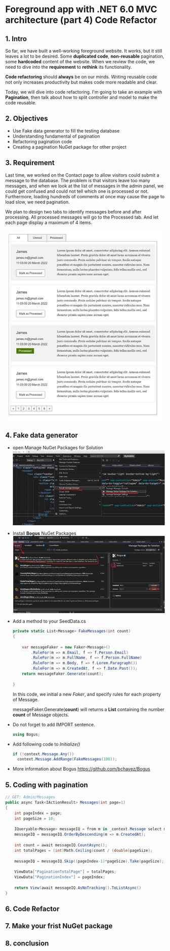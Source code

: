 # Foreground app with .NET 6.0 MVC architecture (part 4) Code Refactor

## 1. Intro

So far, we have built a well-working foreground website. It works, but it still leaves a lot to be desired. Some **duplicated code**, **non-reusable** pagination, some **hardcoded** content of the website. When we review the code, we need to dive into the **requirement** to **rethink** its functionality.

**Code refactoring** should **always** be on our minds. Writing reusable code not only increases productivity but makes code more readable and clear.

Today, we will dive into code refactoring. I'm going to take an example with **Pagination**, then talk about how to split controller and model to make the code reusable.

## 2. Objectives

- Use Fake data generator to fill the testing database
- Understanding fundamental of pagination
- Refactoring pagination code
- Creating a pagination NuGet package for other project

## 3. Requirement

Last time, we worked on the Contact page to allow visitors could submit a message to the database. The problem is that visitors leave too many messages, and when we look at the list of messages in the admin panel, we could get confused and could not tell which one is processed or not. Furthermore, loading hundreds of comments at once may cause the page to load slow, we need pagination.

We plan to design two tabs to identify messages before and after processing. All processed messages will go to the Processed tab. And let each page display a maximum of 4 items.

![prototype of messages](../pic/06_code_refactoring_pagination/01-prototype-message-admin-panel.png)

## 4. Fake data generator

- open Manage NuGet Packages for Solution
  ![Manage NuGet Packages](../pic/06_code_refactoring_pagination/02-manage-nuget-packages.png)

- Install **Bogus** NuGet Packages
  ![install bogus](../pic/06_code_refactoring_pagination/03-install-bogus.png)

- Add a method to your SeedData.cs

  ```cs
  private static List<Message> FakeMessages(int count)
  {
      
      var messageFaker = new Faker<Message>()
          .RuleFor(m => m.Email, f => f.Person.Email)
          .RuleFor(m => m.FullName, f => f.Person.FullName)
          .RuleFor(m => m.Body, f => f.Lorem.Paragraph())
          .RuleFor(m => m.CreatedAt, f => f.Date.Past());
      return messageFaker.Generate(count);

  }
  ```

  In this code, we initial a new *Faker*, and specify rules for each property of Message.

  messageFaker.Generate(**count**) will returns a **List** containing the number **count** of Message objects.
  
- Do not forget to add IMPORT sentence.

  ```cs
  using Bogus;
  ```

- Add following code to *Initialize()*

  ```cs
  if (!context.Message.Any())
    context.Message.AddRange(FakeMessages(100));
  ```

- More information about Bogus https://github.com/bchavez/Bogus

## 5. Coding with pagination

```cs
// GET: Admin/Messages
public async Task<IActionResult> Messages(int page=1)
{
    int pageIndex = page;
    int pageSize = 10;

    IQueryable<Message> messageIQ = from m in _context.Message select m;
    messageIQ = messageIQ.OrderByDescending(m => m.CreatedAt);

    int count = await messageIQ.CountAsync();
    int totalPages = (int)Math.Ceiling(count / (double)pageSize);

    messageIQ = messageIQ.Skip((pageIndex-1)*pageSize).Take(pageSize);

    ViewData["PaginationTotalPage"] = totalPages;
    ViewData["PaginationIndex"] = pageIndex;

    return View(await messageIQ.AsNoTracking().ToListAsync()
}

```

## 6. Code Refactor

## 7. Make your frist NuGet package

## 8. conclusion
